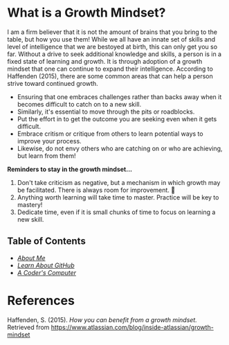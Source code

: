 # What is a Growth Mindset?
I am a firm believer that it is not the amount of brains that you bring to the table, but how you use them! While we all have an innate set of skills and level of intelligence that we are bestoyed at birth, this can only get you so far. Without a drive to seek additional knowledge and skills, a person is in a fixed state of learning and growth. It is through adoption of a growth mindset that one can continue to expand their intelligence. According to Haffenden (2015), there are some common areas that can help a person strive toward continued growth. 

 * Ensuring that one embraces challenges rather than backs away when it becomes difficult to catch on to a new skill.
 * Similarly, it's essential to move through the pits or roadblocks.
 * Put the effort in to get the outcome you are seeking even when it gets difficult.
 * Embrace critism or critique from others to learn potential ways to improve your process.
 * Likewise, do not envy others who are catching on or who are achieving, but learn from them!   

  **Reminders to stay in the growth mindset...**
  1. Don't take criticism as negative, but a mechanism in which growth may be facilitated. There is always room for improvement. 🤠
  2. Anything worth learning will take time to master. Practice will be key to mastery!
  3. Dedicate time, even if it is small chunks of time to focus on learning a new skill.

## Table of Contents
* [*About Me*](README.md)
* [*Learn About GitHub*](Markdown.md)
* [*A Coder's Computer*](coders_computer.md)

# References
Haffenden, S. (2015). _How you can benefit from a growth mindset._ Retrieved from https://www.atlassian.com/blog/inside-atlassian/growth-mindset

